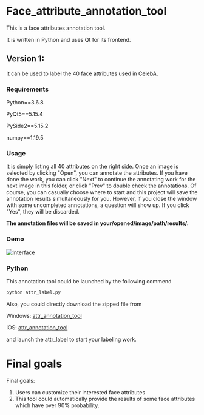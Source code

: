 # Face_attribute_annotation_tool

This is a face attributes annotation tool.

It is written in Python and uses Qt for its frontend.

## Version 1:

It can be used to label the 40 face attributes used in [CelebA](http://mmlab.ie.cuhk.edu.hk/projects/CelebA.html).

### Requirements

Python==3.6.8

PyQt5==5.15.4

PySide2==5.15.2

numpy==1.19.5

### Usage

It is simply listing all 40 attributes on the right side. Once an image is selected by clicking "Open", you can annotate the attributes. If you have done the work, you can click "Next" to continue the annotating work for the next image in this folder, or click "Prev" to double check the annotations. Of course, you can casually choose where to start and this project will save the annotation results simultaneously for you. However, if you close the window with some uncompleted annotations, a question will show up. If you click "Yes", they will be discarded.

**The annotation files will be saved in your/opened/image/path/results/.**

### Demo
![Interface](https://github.com/SteveXWu/face_attribute_label_tool/blob/main/demo/interface.png)
### Python

This annotation tool could be launched by the following commend

```python
python attr_label.py
```

Also, you could directly download the zipped file from

Windows: [attr_annotation_tool](https://drive.google.com/file/d/1WbCv12G7hCzIA8fGArIyn-FYdrvKgL7T/view?usp=sharing)

IOS: [attr_annotation_tool](https://drive.google.com/file/d/1yFKelmIS-J6DEbOOXVWo-4omFwlyh3Uz/view?usp=sharing)

and launch the attr_label to start your labeling work.

# Final goals

Final goals: 

1. Users can customize their interested face attributes 
2. This tool could automatically provide the results of some face attributes which have over 90% probability.

